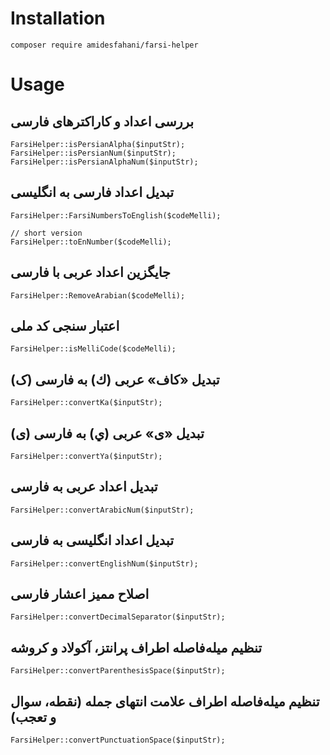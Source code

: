 

# Installation
```
composer require amidesfahani/farsi-helper
```

# Usage

## بررسی اعداد و کاراکترهای فارسی
```
FarsiHelper::isPersianAlpha($inputStr);
FarsiHelper::isPersianNum($inputStr);
FarsiHelper::isPersianAlphaNum($inputStr);
```

## تبدیل اعداد فارسی به انگلیسی
```
FarsiHelper::FarsiNumbersToEnglish($codeMelli);

// short version
FarsiHelper::toEnNumber($codeMelli);
```

## جایگزین اعداد عربی با فارسی
```
FarsiHelper::RemoveArabian($codeMelli);
```

## اعتبار سنجی کد ملی
```
FarsiHelper::isMelliCode($codeMelli);
```

## تبدیل «کاف» عربی (ك) به فارسی (ک)
```
FarsiHelper::convertKa($inputStr);
```

## تبدیل «ی» عربی (ي) به فارسی (ی) 
```
FarsiHelper::convertYa($inputStr);
```

## تبدیل اعداد عربی به فارسی
```
FarsiHelper::convertArabicNum($inputStr);
```

## تبدیل اعداد انگلیسی به فارسی
```
FarsiHelper::convertEnglishNum($inputStr);
```

## اصلاح ممیز اعشار فارسی
```
FarsiHelper::convertDecimalSeparator($inputStr);
```

## تنظیم میله‌فاصله اطراف پرانتز، آکولاد و کروشه
```
FarsiHelper::convertParenthesisSpace($inputStr);
```

## تنظیم میله‌فاصله اطراف علامت انتهای جمله (نقطه، سوال و تعجب)
```
FarsiHelper::convertPunctuationSpace($inputStr);
```